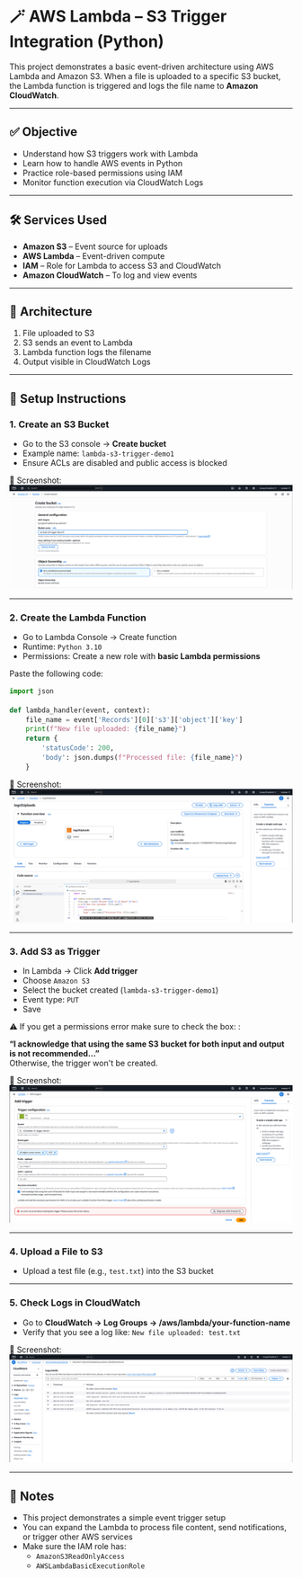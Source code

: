 # 🪄 AWS Lambda – S3 Trigger Integration (Python)

This project demonstrates a basic event-driven architecture using AWS Lambda and Amazon S3. When a file is uploaded to a specific S3 bucket, the Lambda function is triggered and logs the file name to **Amazon CloudWatch**.

---

## ✅ Objective

- Understand how S3 triggers work with Lambda  
- Learn how to handle AWS events in Python  
- Practice role-based permissions using IAM  
- Monitor function execution via CloudWatch Logs  

---

## 🛠️ Services Used

- **Amazon S3** – Event source for uploads  
- **AWS Lambda** – Event-driven compute  
- **IAM** – Role for Lambda to access S3 and CloudWatch  
- **Amazon CloudWatch** – To log and view events  

---

## 📐 Architecture

1. File uploaded to S3  
2. S3 sends an event to Lambda  
3. Lambda function logs the filename  
4. Output visible in CloudWatch Logs  

---

## 🚀 Setup Instructions

### 1. Create an S3 Bucket  
- Go to the S3 console → **Create bucket**  
- Example name: `lambda-s3-trigger-demo1`  
- Ensure ACLs are disabled and public access is blocked  

📸 Screenshot:  
![S3 Bucket Creation](screenshots/01-s3-bucket-creation.png)

---

### 2. Create the Lambda Function  
- Go to Lambda Console → Create function  
- Runtime: `Python 3.10`  
- Permissions: Create a new role with **basic Lambda permissions**

Paste the following code:

```python
import json

def lambda_handler(event, context):
    file_name = event['Records'][0]['s3']['object']['key']
    print(f"New file uploaded: {file_name}")
    return {
        'statusCode': 200,
        'body': json.dumps(f"Processed file: {file_name}")
    }
```

📸 Screenshot:  
![Lambda Function Code](screenshots/02-lambda-function-code.png)

---

### 3. Add S3 as Trigger  
- In Lambda → Click **Add trigger**  
- Choose `Amazon S3`  
- Select the bucket created (`lambda-s3-trigger-demo1`)  
- Event type: `PUT`  
- Save

⚠️ If you get a permissions error make sure to check the box:  :  

**“I acknowledge that using the same S3 bucket for both input and output is not recommended...”**  
Otherwise, the trigger won't be created.

📸 Screenshot:  
![Trigger Error](screenshots/03-add-s3-trigger-error.png)

---

### 4. Upload a File to S3  
- Upload a test file (e.g., `test.txt`) into the S3 bucket

---

### 5. Check Logs in CloudWatch  
- Go to **CloudWatch → Log Groups → /aws/lambda/your-function-name**  
- Verify that you see a log like: `New file uploaded: test.txt`

📸 Screenshot:  
![CloudWatch Log](screenshots/04-cloudwatch-logs-success.png)

---

## 📌 Notes

- This project demonstrates a simple event trigger setup  
- You can expand the Lambda to process file content, send notifications, or trigger other AWS services  
- Make sure the IAM role has:
  - `AmazonS3ReadOnlyAccess`
  - `AWSLambdaBasicExecutionRole`
